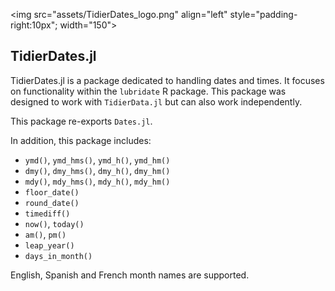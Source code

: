 <img src="assets/TidierDates_logo.png" align="left" style="padding-right:10px"; width="150">

## TidierDates.jl

TidierDates.jl is a package dedicated to handling dates and times. It focuses on functionality within the `lubridate` R package. This package was designed to work with `TidierData.jl` but can also work independently.

This package re-exports `Dates.jl`.

In addition, this package includes:

- `ymd()`, `ymd_hms()`, `ymd_h()`, `ymd_hm()`
- `dmy()`, `dmy_hms()`, `dmy_h()`, `dmy_hm()`
- `mdy()`, `mdy_hms()`, `mdy_h()`, `mdy_hm()`
- `floor_date()`
- `round_date()`
- `timediff()`
- `now()`, `today()`
- `am()`, `pm()`
- `leap_year()`
- `days_in_month()`

English, Spanish and French month names are supported.
